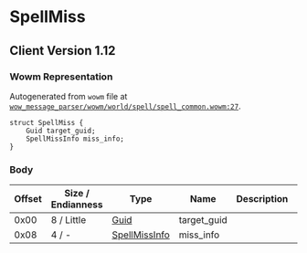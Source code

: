# SpellMiss

## Client Version 1.12

### Wowm Representation

Autogenerated from `wowm` file at [`wow_message_parser/wowm/world/spell/spell_common.wowm:27`](https://github.com/gtker/wow_messages/tree/main/wow_message_parser/wowm/world/spell/spell_common.wowm#L27).
```rust,ignore
struct SpellMiss {
    Guid target_guid;
    SpellMissInfo miss_info;
}
```
### Body

| Offset | Size / Endianness | Type | Name | Description | Comment |
| ------ | ----------------- | ---- | ---- | ----------- | ------- |
| 0x00 | 8 / Little | [Guid](../spec/packed-guid.md) | target_guid |  |  |
| 0x08 | 4 / - | [SpellMissInfo](spellmissinfo.md) | miss_info |  |  |


